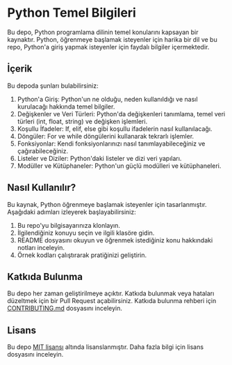 # Python Temel Bilgileri

Bu depo, Python programlama dilinin temel konularını kapsayan bir kaynaktır. Python, öğrenmeye başlamak isteyenler için harika bir dil ve bu repo, Python'a giriş yapmak isteyenler için faydalı bilgiler içermektedir.

## İçerik

Bu depoda şunları bulabilirsiniz:

1. Python'a Giriş: Python'un ne olduğu, neden kullanıldığı ve nasıl kurulacağı hakkında temel bilgiler.
2. Değişkenler ve Veri Türleri: Python'da değişkenleri tanımlama, temel veri türleri (int, float, string) ve değişken işlemleri.
3. Koşullu İfadeler: If, elif, else gibi koşullu ifadelerin nasıl kullanılacağı.
4. Döngüler: For ve while döngülerini kullanarak tekrarlı işlemler.
5. Fonksiyonlar: Kendi fonksiyonlarınızı nasıl tanımlayabileceğiniz ve çağırabileceğiniz.
6. Listeler ve Diziler: Python'daki listeler ve dizi veri yapıları.
7. Modüller ve Kütüphaneler: Python'un güçlü modülleri ve kütüphaneleri.

## Nasıl Kullanılır?

Bu kaynak, Python öğrenmeye başlamak isteyenler için tasarlanmıştır. Aşağıdaki adımları izleyerek başlayabilirsiniz:

1. Bu repo'yu bilgisayarınıza klonlayın.
2. İlgilendiğiniz konuyu seçin ve ilgili klasöre gidin.
3. README dosyasını okuyun ve öğrenmek istediğiniz konu hakkındaki notları inceleyin.
4. Örnek kodları çalıştırarak pratiğinizi geliştirin.

## Katkıda Bulunma

Bu depo her zaman geliştirilmeye açıktır. Katkıda bulunmak veya hataları düzeltmek için bir Pull Request açabilirsiniz. Katkıda bulunma rehberi için [CONTRIBUTING.md](CONTRIBUTING.md) dosyasını inceleyin.

## Lisans

Bu depo [MIT lisansı](LICENSE) altında lisanslanmıştır. Daha fazla bilgi için lisans dosyasını inceleyin.
